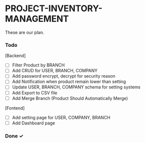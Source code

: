 # PROJECT-INVENTORY-MANAGEMENT

These are our plan.

### Todo

[Backend]
- [ ] Filter Product by BRANCH
- [ ] Add CRUD for USER, BRANCH, COMPANY
- [ ] Add password encrypt, decrypt for security reason
- [ ] Add Notification when product remain lower than setting
- [ ] Update USER, BRANCH, COMPANY schema for setting systems
- [ ] Add Export to CSV file
- [ ] Add Merge Branch (Product Should Automatically Merge)

[Fontend]
- [ ] Add setting page for USER, COMPANY, BRANCH
- [ ] Add Dashboard page

### Done ✓

